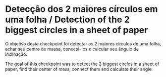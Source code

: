 # Detecção dos 2 maiores círculos em uma folha / Detection of the 2 biggest circles in a sheet of paper

O objetivo deste checkpoint foi detectar os 2 maiores circulos de uma folha, achar seu centro de massa, conectá-los e calcular seu ângulo de inclinação.

The goal of this checkpoint was to detect the 2 biggest circles in a sheet of paper, find their center of mass, connect them and calculate their angle.
